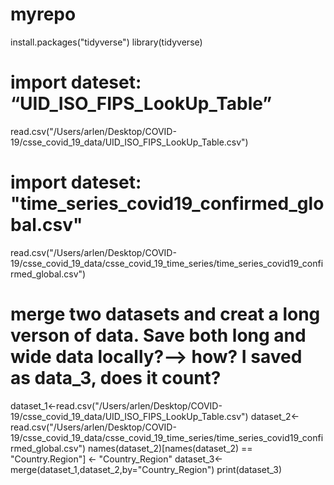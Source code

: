 # myrepo
install.packages("tidyverse")
library(tidyverse)

# import dateset: “UID_ISO_FIPS_LookUp_Table”
read.csv("/Users/arlen/Desktop/COVID-19/csse_covid_19_data/UID_ISO_FIPS_LookUp_Table.csv")
# import dateset: "time_series_covid19_confirmed_global.csv"
read.csv("/Users/arlen/Desktop/COVID-19/csse_covid_19_data/csse_covid_19_time_series/time_series_covid19_confirmed_global.csv")

# merge two datasets and creat a long verson of data. Save both long and wide data locally?--> how? I saved as data_3, does it count?
dataset_1<-read.csv("/Users/arlen/Desktop/COVID-19/csse_covid_19_data/UID_ISO_FIPS_LookUp_Table.csv")
dataset_2<-read.csv("/Users/arlen/Desktop/COVID-19/csse_covid_19_data/csse_covid_19_time_series/time_series_covid19_confirmed_global.csv")
names(dataset_2)[names(dataset_2) == "Country.Region"] <- "Country_Region"
dataset_3<-merge(dataset_1,dataset_2,by="Country_Region")
print(dataset_3)